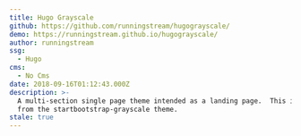 ```yaml
---
title: Hugo Grayscale
github: https://github.com/runningstream/hugograyscale/
demo: https://runningstream.github.io/hugograyscale/
author: runningstream
ssg:
  - Hugo
cms:
  - No Cms
date: 2018-09-16T01:12:43.000Z
description: >-
  A multi-section single page theme intended as a landing page.  This is derived
  from the startbootstrap-grayscale theme.
stale: true
---
```


